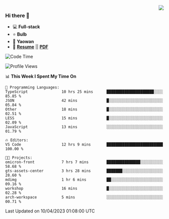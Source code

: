 <img align="right" src="https://github-readme-stats.vercel.app/api?username=LolipopJ&show_icons=true&count_private=true&hide_title=true&include_all_commits=true&theme=vue">

### Hi there 👋

- :computer: **Full-stack**
- :star: **Bulb**
- :pill: **Yaowan**
- :milky_way: [**Resume**](https://lolipopj.github.io/resume/) || [**PDF**](https://cdn.jsdelivr.net/gh/lolipopj/resume/export/resume-en.pdf)

<!--START_SECTION:waka-->
![Code Time](http://img.shields.io/badge/Code%20Time-1%2C126%20hrs%2045%20mins-blue)

![Profile Views](http://img.shields.io/badge/Profile%20Views-0-blue)

📊 **This Week I Spent My Time On** 

```text
💬 Programming Languages: 
TypeScript               10 hrs 25 mins      █████████████████████░░░░   85.85 % 
JSON                     42 mins             █░░░░░░░░░░░░░░░░░░░░░░░░   05.84 % 
Other                    18 mins             █░░░░░░░░░░░░░░░░░░░░░░░░   02.51 % 
LESS                     15 mins             █░░░░░░░░░░░░░░░░░░░░░░░░   02.09 % 
JavaScript               13 mins             ░░░░░░░░░░░░░░░░░░░░░░░░░   01.79 % 

🔥 Editors: 
VS Code                  12 hrs 9 mins       █████████████████████████   100.00 % 

🐱‍💻 Projects: 
omicron-front            7 hrs 7 mins        ███████████████░░░░░░░░░░   58.68 % 
gts-assets-center        3 hrs 28 mins       ███████░░░░░░░░░░░░░░░░░░   28.60 % 
mdimg                    1 hr 6 mins         ██░░░░░░░░░░░░░░░░░░░░░░░   09.16 % 
workshop                 16 mins             █░░░░░░░░░░░░░░░░░░░░░░░░   02.28 % 
arch-workspace           5 mins              ░░░░░░░░░░░░░░░░░░░░░░░░░   00.71 % 
```


 Last Updated on 10/04/2023 01:08:00 UTC
<!--END_SECTION:waka-->
